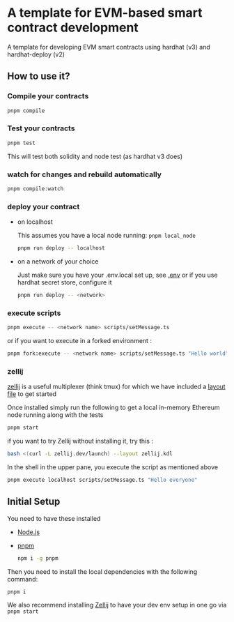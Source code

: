 # A template for EVM-based smart contract development

A template for developing EVM smart contracts using hardhat (v3) and hardhat-deploy (v2)

## How to use it?

### Compile your contracts

```bash
pnpm compile
```

### Test your contracts

```bash
pnpm test
```

This will test both solidity and node test (as hardhat v3 does)

### watch for changes and rebuild automatically

```bash
pnpm compile:watch
```

### deploy your contract

- on localhost

  This assumes you have a local node running: `pnpm local_node`

  ```bash
  pnpm run deploy -- localhost
  ```

- on a network of your choice

  Just make sure you have your .env.local set up, see [.env](.env) or if you use hardhat secret store, configure it

  ```bash
  pnpm run deploy -- <network>
  ```

### execute scripts

```bash
pnpm execute -- <network name> scripts/setMessage.ts
```

or if you want to execute in a forked environment :

```bash
pnpm fork:execute -- <network name> scripts/setMessage.ts "Hello world"
```

### zellij

[zellij](https://zellij.dev/) is a useful multiplexer (think tmux) for which we have included a [layout file](./zellij.kdl) to get started

Once installed simply run the following to get a local in-memory Ethereum node running along with the tests

```bash
pnpm start
```

if you want to try Zellij without installing it, try this :

```bash
bash <(curl -L zellij.dev/launch) --layout zellij.kdl
```

In the shell in the upper pane, you execute the script as mentioned above

```bash
pnpm execute localhost scripts/setMessage.ts "Hello everyone"
```

## Initial Setup

You need to have these installed

- [Node.js](https://nodejs.org/en)

- [pnpm](https://pnpm.io/)

  ```bash
  npm i -g pnpm
  ```

Then you need to install the local dependencies with the following command:

```bash
pnpm i
```

We also recommend installing [Zellij](https://zellij.dev/) to have your dev env setup in one go via `pnpm start`
